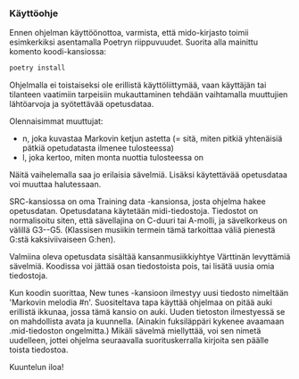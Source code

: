 ### Käyttöohje

Ennen ohjelman käyttöönottoa, varmista, että mido-kirjasto toimii esimkerkiksi asentamalla Poetryn riippuvuudet. Suorita alla mainittu komento koodi-kansiossa:

```bash
poetry install
```

Ohjelmalla ei toistaiseksi ole erillistä käyttöliittymää, vaan käyttäjän tai tilanteen vaatimiin tarpeisiin mukauttaminen tehdään vaihtamalla muuttujien lähtöarvoja ja syötettävää opetusdataa.

Olennaisimmat muuttujat:
- n, joka kuvastaa Markovin ketjun astetta (= sitä, miten pitkiä yhtenäisiä pätkiä opetudatasta ilmenee tulosteessa)
- l, joka kertoo, miten monta nuottia tulosteessa on

Näitä vaihelemalla saa jo erilaisia sävelmiä. Lisäksi käytettävää opetusdataa voi muuttaa halutessaan.

SRC-kansiossa on oma Training data -kansionsa, josta ohjelma hakee opetusdatan. Opetusdatana käytetään midi-tiedostoja. Tiedostot on normalisoitu siten, että sävellajina on C-duuri tai A-molli, ja sävelkorkeus on välillä G3--G5. (Klassisen musiikin termein tämä tarkoittaa väliä pienestä G:stä kaksiviivaiseen G:hen).

Valmiina oleva opetusdata sisältää kansanmusiikkiyhtye Värttinän levyttämiä sävelmiä. Koodissa voi jättää osan tiedostoista pois, tai lisätä uusia omia tiedostoja.

Kun koodin suorittaa, New tunes -kansioon ilmestyy uusi tiedosto nimeltään 'Markovin melodia #n'. Suositeltava tapa käyttää ohjelmaa on pitää auki erillistä ikkunaa, jossa tämä kansio on auki. Uuden tietoston ilmestyessä se on mahdollista avata ja kuunnella. (Ainakin fuksiläppäri kykenee avaamaan .mid-tiedoston ongelmitta.) Mikäli sävelmä miellyttää, voi sen nimetä uudelleen, jottei ohjelma seuraavalla suorituskerralla kirjoita sen päälle toista tiedostoa.

Kuuntelun iloa!
